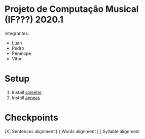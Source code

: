 # Projeto de Computação Musical (IF???) 2020.1

Integrantes:
- Luan
- Pedro
- Penélope
- Vitor

# Setup
1. Install [spleeter](https://github.com/deezer/spleeter)
2. Install [aeneas](https://github.com/readbeyond/aeneas/blob/master/wiki/INSTALL.md#all-in-one-installer-1)

# Checkpoints
[X] Sentences alignment
[ ] Words alignment
[ ] Syllable alignment

